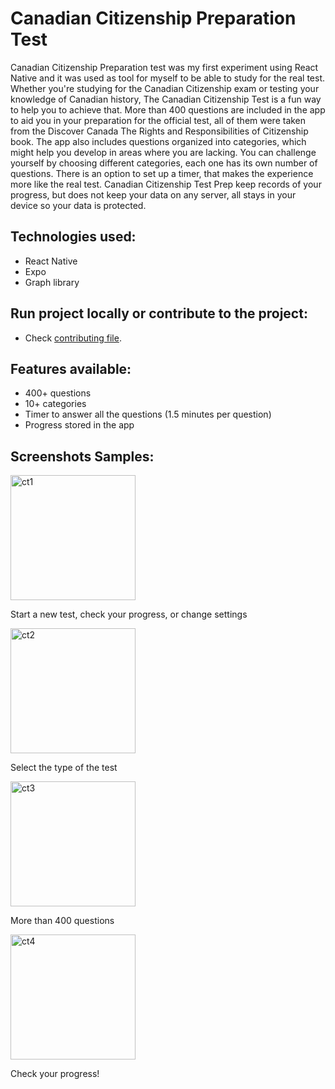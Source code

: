 # Canadian Citizenship Preparation Test

Canadian Citizenship Preparation test was my first experiment using React Native and it was used as tool for myself to be able to study for the real test.
Whether you're studying for the Canadian Citizenship exam or testing your knowledge of Canadian history, The Canadian Citizenship Test is a fun way to help you to achieve that. More than 400 questions are included in the app to aid you in your preparation for the official test, all of them were taken from the Discover Canada The Rights and Responsibilities of Citizenship book.
The app also includes questions organized into categories, which might help you develop in areas where you are lacking. You can challenge yourself by choosing different categories, each one has its own number of questions. There is an option to set up a timer, that makes the experience more like the real test.
Canadian Citizenship Test Prep keep records of your progress, but does not keep your data on any server, all stays in your device so your data is protected.

## Technologies used:
- React Native
- Expo
- Graph library

## Run project locally or contribute to the project:
- Check [contributing file]('canadian_citizenship_app/blob/master/CONTRIBUTING.md').

## Features available:
- 400+ questions
- 10+ categories
- Timer to answer all the questions (1.5 minutes per question)
- Progress stored in the app

## Screenshots Samples:
<img src="https://github.com/user-attachments/assets/01c745fb-3599-449b-9458-1ed98de7ece2" alt="ct1" width="200"/>

Start a new test, check your progress, or change settings

<img src="https://github.com/user-attachments/assets/5e231b1e-4459-4ad6-b78f-9aedb5ab2136" alt="ct2" width="200"/>

Select the type of the test

<img src="https://github.com/user-attachments/assets/f765f397-b92b-4dc4-b042-f27c7608928a" alt="ct3" width="200"/>

More than 400 questions

<img src="https://github.com/user-attachments/assets/d45417ac-0fb4-472b-8e23-fc8aba71ce5a" alt="ct4" width="200"/>

Check your progress!
